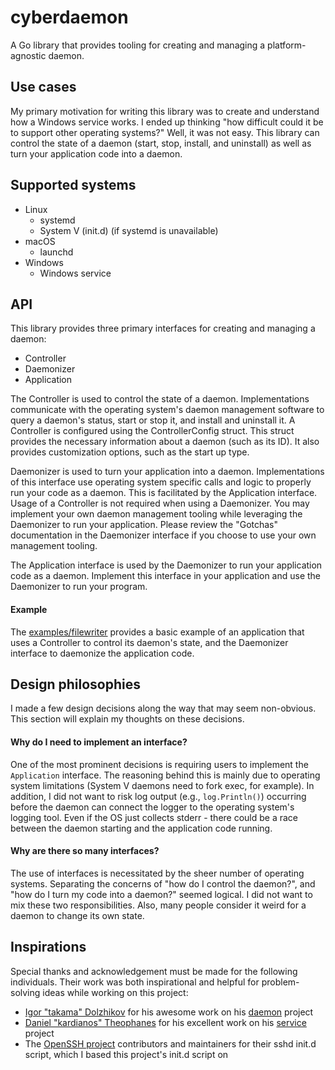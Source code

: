 # cyberdaemon
A Go library that provides tooling for creating and managing a
platform-agnostic daemon.

## Use cases
My primary motivation for writing this library was to create and understand
how a Windows service works. I ended up thinking "how difficult could it be
to support other operating systems?" Well, it was not easy. This library can
control the state of a daemon (start, stop, install, and uninstall) as well
as turn your application code into a daemon.

## Supported systems
- Linux
    - systemd
    - System V (init.d) (if systemd is unavailable)
- macOS
    - launchd
- Windows
    - Windows service

## API
This library provides three primary interfaces for creating and managing
a daemon:
- Controller
- Daemonizer
- Application

The Controller is used to control the state of a daemon. Implementations
communicate with the operating system's daemon management software to
query a daemon's status, start or stop it, and install and uninstall it.
A Controller is configured using the ControllerConfig struct. This struct
provides the necessary information about a daemon (such as its ID).
It also provides customization options, such as the start up type.

Daemonizer is used to turn your application into a daemon. Implementations
of this interface use operating system specific calls and logic to properly
run your code as a daemon. This is facilitated by the Application interface.
Usage of a Controller is not required when using a Daemonizer. You may
implement your own daemon management tooling while leveraging the Daemonizer
to run your application. Please review the "Gotchas" documentation in the
Daemonizer interface if you choose to use your own management tooling.

The Application interface is used by the Daemonizer to run your application
code as a daemon. Implement this interface in your application and use the
Daemonizer to run your program.

#### Example
The [examples/filewriter](examples/filewriter/main.go) provides a basic example
of an application that uses a Controller to control its daemon's state, and
the Daemonizer interface to daemonize the application code.

## Design philosophies
I made a few design decisions along the way that may seem non-obvious. This
section will explain my thoughts on these decisions.

#### Why do I need to implement an interface?
One of the most prominent decisions is requiring users to implement the
`Application` interface. The reasoning behind this is mainly due to operating
system limitations (System V daemons need to fork exec, for example).
In addition, I did not want to risk log output (e.g., `log.Println()`)
occurring before the daemon can connect the logger to the operating system's
logging tool. Even if the OS just collects stderr - there could be a race
between the daemon starting and the application code running.

#### Why are there so many interfaces?
The use of interfaces is necessitated by the sheer number of operating systems.
Separating the concerns of "how do I control the daemon?", and "how do I turn
my code into a daemon?" seemed logical. I did not want to mix these two
responsibilities. Also, many people consider it weird for a daemon to change
its own state.

## Inspirations
Special thanks and acknowledgement must be made for the following individuals.
Their work was both inspirational and helpful for problem-solving ideas while
working on this project:
- [Igor "takama" Dolzhikov](https://github.com/takama) for his awesome work
on his [daemon](https://github.com/takama/daemon) project
- [Daniel "kardianos" Theophanes](https://github.com/kardianos) for his excellent
work on his [service](https://github.com/kardianos/service) project
- The [OpenSSH project](https://github.com/openssh/openssh-portable)
contributors and maintainers for their sshd init.d script, which I based this
project's init.d script on
